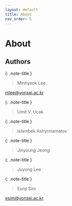 ```yaml
---
layout: default
title: About
nav_order: 5 
---
```


# About


## Authors


{: .note-title }
> Minhyeok Lee

[mlee@yonsei.ac.kr](mailto:mlee@yonsei.ac.kr)



{: .note-title }
> Umit V. Ucak




{: .note-title }
> Islambek Ashyrmamatov




{: .note-title }
> Jinyoung Jeong




{: .note-title }
> Juyong Lee




{: .note-title }
> Eunji Sim

[esim@yonsei.ac.kr](mailto:esim@yonsei.ac.kr)

